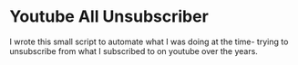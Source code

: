 # Youtube All Unsubscriber
I wrote this small script to automate what I was doing at the time- trying to unsubscribe from what I subscribed to on youtube over the years.
